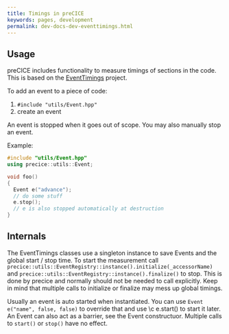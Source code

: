 ```yaml
---
title: Timings in preCICE
keywords: pages, development
permalink: dev-docs-dev-eventtimings.html
---
```


## Usage

preCICE includes functionality to measure timings of sections in the code.
This is based on the [EventTimings](https://github.com/precice/EventTimings) project.

To add an event to a piece of code:

1. `#include "utils/Event.hpp"`
2. create an event

An event is stopped when it goes out of scope. You may also manually stop an event.

Example:

````cpp
#include "utils/Event.hpp"
using precice::utils::Event;

void foo()
{
  Event e("advance");
  // do some stuff
  e.stop();
  // e is also stopped automatically at destruction
}
````

## Internals

The EventTimings classes use a singleton instance to save Events and the global start / stop time.
To start the measurement call `precice::utils::EventRegistry::instance().initialize(_accessorName)`  and `precice::utils::EventRegistry::instance().finalize()` to stop.
This is done by precice and normally should not be needed to call explicitly.
Keep in mind that multiple calls to initialize or finalize may mess up global timings.

Usually an event is auto started when instantiated. You can use `Event e("name", false, false)` to override that and use \c e.start() to start it later. An Event can also act as a barrier, see the Event constructuor. Multiple calls to `start()` or `stop()` have no effect.
